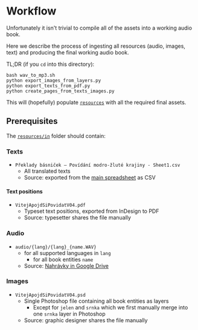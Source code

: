 # Workflow

Unfortunately it isn't trivial to compile all of the assets into a working audio book.

Here we describe the process of ingesting all resources (audio, images, text) and producing
the final working audio book.

TL;DR (if you `cd` into this directory):

```shell
bash wav_to_mp3.sh
python export_images_from_layers.py
python export_texts_from_pdf.py
python create_pages_from_texts_images.py
```

This will (hopefully) populate [`resources`](../public/resources) with all the required final assets.

## Prerequisites

The [`resources/in`](../public/resources/in) folder should contain:

### Texts

- `Překlady básniček – Povídání modro-žluté krajiny - Sheet1.csv`
  - All translated texts
  - Source: exported from the [main spreadsheet](https://docs.google.com/spreadsheets/d/1Gb0XqligJd2rXgUbyGpjv3FkJ4oXwpma8pFi9hiwHqY/edit#gid=0) as CSV

#### Text positions

- `VitejApojdSiPovidatV04.pdf`
  - Typeset text positions, exported from InDesign to PDF
  - Source: typesetter shares the file manually


### Audio

- `audio/{lang}/{lang}_{name.WAV}`
  - for all supported languages in `lang`
    - for all book entities `name`
  - Source: [Nahrávky in Google Drive](https://drive.google.com/drive/u/0/folders/1ZX27BcAXhQlOexnOGqqE3us0DAQCJGka)

### Images

- `VitejApojdSiPovidatV04.psd`
  - Single Photoshop file containing all book entities as layers
    - Except for `jelen` and `srnka` which we first manually merge into one `srnka` layer in Photoshop
  - Source: graphic designer shares the file manually